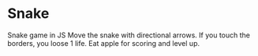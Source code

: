 # Snake
Snake game in JS
Move the snake with directional arrows. If you touch the borders, you loose 1 life. Eat apple for scoring and level up.
